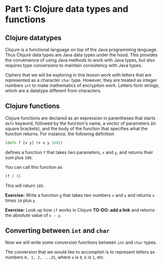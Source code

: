 # Part 1: Clojure data types and functions

## Clojure datatypes

Clojure is a functional language on top of the Java programming language. Thus Clojure data types are Java data types under the hood. This provides the convenience of using Java methods to work with Java types, but also requires type conversions to maintain consistency with Java types.

Ciphers that we will be exploring in this lesson work with letters that are represented as a character `char` type. However, they are treated as integer numbers `int` to make mathematics of encryption work. Letters form strings, which are a datatype different from characters. 

## Clojure functions

Clojure functions are declared as an expression in parentheses that starts `defn` keyword, followed by the function's name, a vector of parameters (in square brackets), and the body of the function that specifies what the function returns. For instance, the following definition

```clojure
(defn f [x y] (+ x y 100))
```

defines a function `f` that takes two parameters, `x` and `y`, and returns their sum plus `100`. 

You can call this function as 
```clojure 
(f 2 3)
```
This will return `105`. 

**Exercise:** Write a function `g` that takes two numbers `x` and `y` and returns `x` times `10` plus `y`. 

**Exercise:** Look up how `if` works in Clojure **TO-DO: add a link** and returns the absolute value of `x - y`.

## Converting between `int` and `char`

Now we will write some
conversion functions between `int` and `char` types. 

The conversion that we would like to accomplish is to represent letters as numbers `0, 1, 2, ...25`, where `a` is `0`, `b` is `1`, etc. 



```clojure

``` 

